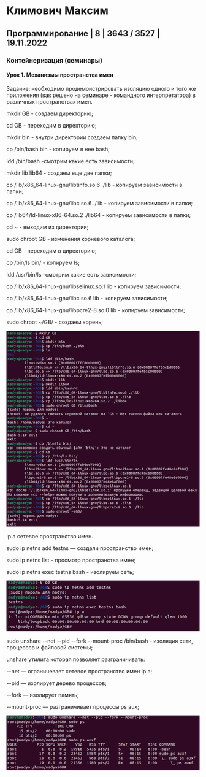 # Климович Максим

## Программирование | 8 | 3643 / 3527 | 19.11.2022

### Контейнеризация (семинары)

#### Урок 1. Механизмы пространства имен

Задание: необходимо продемонстрировать изоляцию одного и того же приложения (как решено на семинаре - командного интерпретатора) в различных пространствах имен.

mkdir GB - создаем директорию;

cd GB - переходим в директорию;

mkdir bin - внутри директории создаем папку bin;

cp /bin/bash bin - копируем в нее bash;

ldd /bin/bash -смотрим какие есть зависимости;

mkdir lib lib64 - создаем еще две папки;

cp /lib/x86_64-linux-gnu/libtinfo.so.6 ./lib - копируем зависимости в папки;

cp /lib/x86_64-linux-gnu/libc.so.6 ./lib - копируем зависимости в папки;

cp /lib64/ld-linux-x86-64.so.2 ./lib64 - копируем зависимости в папки;

cd ~ - выходим из директории;

sudo chroot GB - изменения корневого каталога;

cd GB - переходим в директорию;

cp /bin/ls bin/ - копируем ls;

ldd /usr/bin/ls -смотрим какие есть зависимости;

cp /lib/x86_64-linux-gnu/libselinux.so.1 lib - копируем зависимости;

cp /lib/x86_64-linux-gnu/libc.so.6 lib - копируем зависимости;

cp /lib/x86_64-linux-gnu/libpcre2-8.so.0 lib - копируем зависимости;

sudo chroot ~/GB/ - создаем корень;

![Homework1_1.png](Screen%2FHomework1_1.png)

ip a сетевое пространство имен.

sudo ip netns add testns — создали пространство имен;

sudo ip netns list - просмотр пространства имен;

sudo ip netns exec testns bash - изолируем сеть;

![Homework1_2.png](Screen%2FHomework1_2.png)

sudo unshare --net --pid --fork --mount-proc /bin/bash - изоляция сети, процессов и файловой системы;

unshare утилита которая позволяет разграничивать:

--net — ограничевает сетевое пространство имен ip a;

--pid — изолирует дерево процессов;

--fork — изолирует память;

--mount-proc — разграничивает процессы ps aux;

![Homework1_3.png](Screen%2FHomework1_3.png)